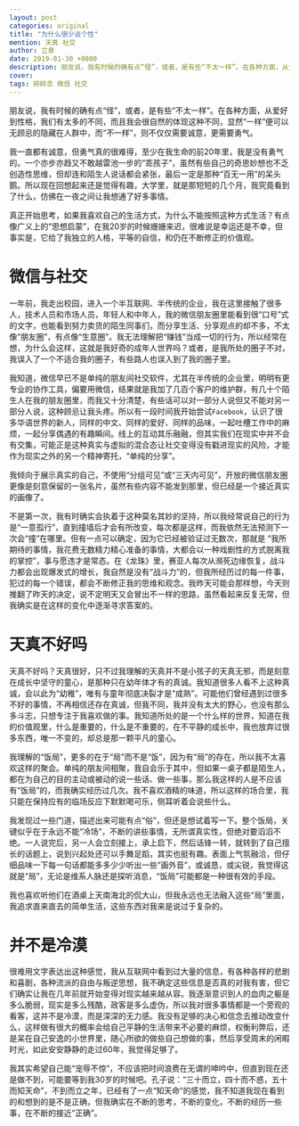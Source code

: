 ```yaml
---
layout: post
categories: original
title: "为什么很少谈个性"
mention: 天真 社交
author: 立泉
date: 2019-01-30 +0800
description: 朋友说，我有时候的确有点“怪”，或者，是有些“不太一样”。在各种方面，从爱好到性格，我们有太多的不同，而且我会很自然的体现这种不同，显然“一样”便可以无顾忌的隐藏在人群中，而“不一样”，则不仅仅需要诚意，更需要勇气。
cover: 
tags: 碎碎念 微信 社交
---
```


朋友说，我有时候的确有点“怪”，或者，是有些“不太一样”。在各种方面，从爱好到性格，我们有太多的不同，而且我会很自然的体现这种不同，显然“一样”便可以无顾忌的隐藏在人群中，而“不一样”，则不仅仅需要诚意，更需要勇气。

我一直都有诚意，但勇气真的很难得，至少在我生命的前20年里，我是没有勇气的。一个亦步亦趋又不敢越雷池一步的“乖孩子”，虽然有些自己的奇思妙想也不乏创造性思维，但却连和陌生人说话都会紧张，最后一定是那种“百无一用”的呆头鹅。所以现在回想起来还是觉得有趣，大学里，就是那短短的几个月，我究竟看到了什么，仿佛在一夜之间让我想通了好多事情。

真正开始思考，如果我喜欢自己的生活方式，为什么不能按照这种方式生活？有点像广义上的“思想启蒙”，在我20岁的时候姗姗来迟，很难说是幸运还是不幸，但事实是，它给了我独立的人格，平等的自信，和仍在不断修正的价值观。

# 微信与社交

一年前，我走出校园，进入一个半互联网、半传统的企业，我在这里接触了很多人，技术人员和市场人员，年轻人和中年人，我的微信朋友圈里能看到很“口号”式的文字，也能看到努力卖货的陌生同事们，而分享生活、分享观点的却不多，不太像“朋友圈”，有点像“生意圈”。我无法理解把“赚钱”当成一切的行为，所以经常在想，为什么会这样，这就是我好奇的成年人世界吗？或者，是我所处的圈子不对，我误入了一个不适合我的圈子，有些路人也误入到了我的圈子里。

我知道，微信早已不是单纯的朋友间社交软件，尤其在半传统的企业里，明明有更专业的协作工具，偏要用微信，结果就是我加了几百个客户的维护群，有几十个陌生人在我的朋友圈里，而我又十分清楚，有些话可以对一部分人说但又不能对另一部分人说，这种顾忌让我头疼。所以有一段时间我开始尝试`Facebook`，认识了很多华语世界的新人，同样的中文、同样的爱好、同样的品味，一起吐槽工作中的麻烦，一起分享偶遇的有趣瞬间。线上的互动其乐融融，但其实我们在现实中并不会有交集，可能正是这种真实与虚拟的混合态让社交变得没有戳进现实的风险，才能作为现实之外的另一个精神寄托，“单纯的分享”。

我倾向于展示真实的自己，不使用“分组可见”或“三天内可见”，开放的微信朋友圈更像是刻意保留的一张名片，虽然有些内容不能发到那里，但已经是一个接近真实的画像了。

不是第一次，我有时确实会执着于这种莫名其妙的坚持，所以我经常说自己的行为是“一意孤行”，直到撞墙后才会有所改变，每次都是这样，而我依然无法预测下一次会“撞”在哪里。但有一点可以确定，因为它已经被验证过无数次，那就是 “我所期待的事情，我花费无数精力精心准备的事情，大都会以一种戏剧性的方式脱离我的掌控”，事与愿违才是常态。在《龙珠》里，赛亚人每次从濒死边缘恢复，战斗力都会出现爆发式的增长，我自然是没有“战斗力”的，但我所经历过的每一件事，犯过的每一个错误，都会不断修正我的思维和观念。我昨天可能会那样想，今天则推翻了昨天的决定，说不定明天又会冒出不一样的思路，虽然看起来反复无常，但我确实是在这样的变化中逐渐寻求答案的。

# 天真不好吗

天真不好吗？天真很好，只不过我理解的天真并不是小孩子的天真无邪，而是刻意在成长中坚守的童心，是那种只在幼年体才有的真诚。我知道很多人看不上这种真诚，会以此为“幼稚”，唯有与童年彻底决裂才是“成熟”。可能他们曾经遇到过很多不好的事情，不再相信还存在真诚，但我不同，我并没有太大的野心，也没有那么多斗志，只想专注于我喜欢做的事。我知道所处的是一个什么样的世界，知道在我的价值观里，什么是重要的，什么是不重要的，在不平静的成长中，我也放弃过很多东西，唯一不变的，却总是那一颗平凡的童心。

我理解的“饭局”，更多的在于“局”而不是“饭”，因为有“局”的存在，所以我不太喜欢这样的聚会。单纯的朋友间相聚，我自会乐于其中，但如果一桌子都是陌生人，都在为自己的目的主动或被动的说一些话、做一些事，那么我这样的人是不应该有“饭局”的，而我确实经历过几次。我不喜欢酒精的味道，所以这样的场合里，我只能在保持应有的临场反应下默默喝可乐，侧耳听着会说些什么。

我发现过一些门道，描述出来可能有点“俗”，但还是想试着写一下。整个饭局，关键似乎在于永远不能“冷场”，不断的讲些事情，无所谓真实性，但绝对要滔滔不绝。一人说完后，另一人会立刻接上，承上启下，然后话锋一转，就转到了自己擅长的话题上，说到兴起处还可以手舞足蹈，其实也挺有趣。表面上气氛融洽，但仔细品味一下每一句话都能多多少少听出一些“画外音”，或诚恳，或尖锐，我觉得这就是“局”，无论是维系人脉还是探听消息，“饭局”可能都是一种很有效的手段。

我也喜欢听他们在酒桌上天南海北的侃大山，但我永远也无法融入这些“局”里面，我追求直来直去的简单生活，这些东西对我来是说过于复杂的。

# 并不是冷漠

很难用文字表达出这种感觉，我从互联网中看到过大量的信息，有各种各样的悲剧和喜剧，各种流派的自由与叛逆思想，我不确定这些信息是否真的对我有害，但它们确实让我在几年前就开始变得对现实越来越从容。我逐渐意识到人的血肉之躯是多么脆弱，现实是多么残酷，政客是多么虚伪，所以我对很多事情都是一个旁观的看客，这并不是冷漠，而是深深的无力感。我没有足够的决心和信念去推动改变什么，这样做有很大的概率会给自己平静的生活带来不必要的麻烦，权衡利弊后，还是呆在自己安逸的小世界里，随心所欲的做些自己想做的事，然后享受周末的闲暇时光，如此安安静静的走过60年，我觉得足够了。

我其实希望自己能“宠辱不惊”，不应该把时间浪费在无谓的呻吟中，但直到现在还是做不到，可能要等到我30岁的时候吧。孔子说：“三十而立，四十而不惑，五十而知天命”，不到而立之年，已经有了一点“知天命”的感觉，我不知道我现在看到的和想到的是不是正确，但我确实在不断的思考，不断的变化，不断的经历一些事，在不断的接近“正确”。